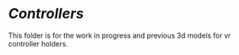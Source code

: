 # *Controllers*
This folder is for the work in progress and previous 3d models for vr controller holders.

